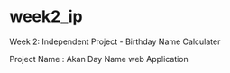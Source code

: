 # week2_ip
Week 2: Independent Project - Birthday Name Calculater

Project Name : Akan Day Name  web Application